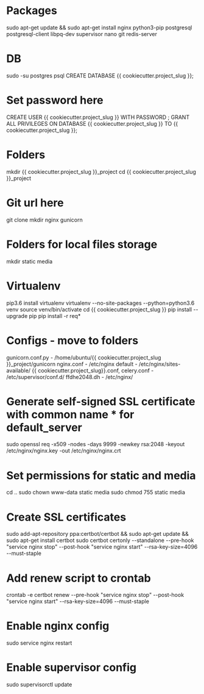# Packages
sudo apt-get update && sudo apt-get install nginx python3-pip postgresql postgresql-client libpq-dev supervisor nano git redis-server

# DB
sudo -su postgres psql
CREATE DATABASE {{ cookiecutter.project_slug }};
# Set password here
CREATE USER {{ cookiecutter.project_slug }} WITH PASSWORD ;
GRANT ALL PRIVILEGES ON DATABASE {{ cookiecutter.project_slug }} TO {{ cookiecutter.project_slug }};

# Folders
mkdir {{ cookiecutter.project_slug }}_project
cd {{ cookiecutter.project_slug }}_project
# Git url here
git clone
mkdir nginx gunicorn
# Folders for local files storage
mkdir static media

# Virtualenv
pip3.6 install virtualenv
virtualenv --no-site-packages --python=python3.6 venv
source venv/bin/activate
cd {{ cookiecutter.project_slug }}
pip install --upgrade pip
pip install -r req*

# Configs - move to folders
gunicorn.conf.py - /home/ubuntu/{{ cookiecutter.project_slug }}_project/gunicorn
nginx.conf - /etc/nginx
default - /etc/nginx/sites-available/
{{ cookiecutter.project_slug}}.conf, celery.conf - /etc/supervisor/conf.d/
ffdhe2048.dh - /etc/nginx/

# Generate self-signed SSL certificate with common name * for default_server
sudo openssl req -x509 -nodes -days 9999 -newkey rsa:2048 -keyout /etc/nginx/nginx.key -out /etc/nginx/nginx.crt

# Set permissions for static and media
cd ..
sudo chown www-data static media
sudo chmod 755 static media

# Create SSL certificates
sudo add-apt-repository ppa:certbot/certbot && sudo apt-get update && sudo apt-get install certbot 
sudo certbot certonly --standalone --pre-hook "service nginx stop" --post-hook "service nginx start" --rsa-key-size=4096 --must-staple
# Add renew script to crontab 
crontab -e
certbot renew --pre-hook "service nginx stop" --post-hook "service nginx start" --rsa-key-size=4096 --must-staple


# Enable nginx config
sudo service nginx restart

# Enable supervisor config
sudo supervisorctl update
